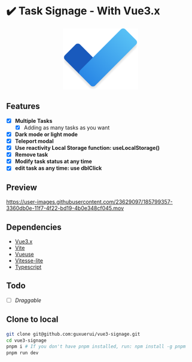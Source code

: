 
# ✔️ Task Signage - With Vue3.x

<p align="center"><img src="./public/To_Do.png" style="width: 200px" /></p>


## Features

- [x] **Multiple Tasks**
  - [x] Adding as many tasks as you want
- [x] **Dark mode or light mode**
- [x] **Teleport modal**
- [x] **Use reactivity Local Storage function: useLocalStorage()**
- [x] **Remove task**
- [x] **Modify task status at any time**
- [x] **edit task as any time: use dblClick**

## Preview


https://user-images.githubusercontent.com/23629097/185799357-3360db0e-11f7-4f22-bd19-4b0e348cf045.mov


## Dependencies

- [Vue3.x](https://cn.vuejs.org/guide/introduction.html)
- [Vite](https://vitejs.dev/guide/)
- [Vueuse](https://vueuse.org)
- [Vitesse-lite](https://github.com/antfu/vitesse-lite)
- [Typescript](https://www.typescriptlang.org/)

## Todo

- [ ] *Draggable*

## Clone to local

```bash
git clone git@github.com:guxuerui/vue3-signage.git
cd vue3-signage
pnpm i # If you don't have pnpm installed, run: npm install -g pnpm
pnpm run dev
```
